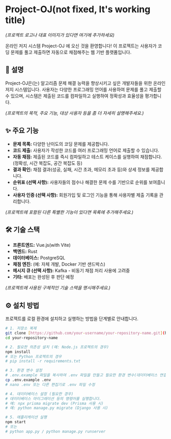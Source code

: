 # Project-OJ(not fixed, It's working title)

*(프로젝트 로고나 대표 이미지가 있다면 여기에 추가하세요)*

온라인 저지 시스템 Project-OJ 에 오신 것을 환영합니다! 이 프로젝트는 사용자가 코딩 문제를 풀고 제출하면 자동으로 채점해주는 웹 기반 플랫폼입니다.

## 📖 설명

Project-OJ은(는) 알고리즘 문제 해결 능력을 향상시키고 싶은 개발자들을 위한 온라인 저지 시스템입니다.
사용자는 다양한 프로그래밍 언어를 사용하여 문제를 풀고 제출할 수 있으며, 시스템은 제출된 코드를 컴파일하고 실행하여 정확성과 효율성을 평가합니다.

*(프로젝트의 목적, 주요 기능, 대상 사용자 등을 좀 더 자세히 설명해주세요.)*

## ✨ 주요 기능

* **문제 목록:** 다양한 난이도의 코딩 문제를 제공합니다.
* **코드 제출:** 사용자가 작성한 코드를 여러 프로그래밍 언어로 제출할 수 있습니다.
* **자동 채점:** 제출된 코드를 즉시 컴파일하고 테스트 케이스를 실행하여 채점합니다. (정확성, 시간 복잡도, 공간 복잡도 등)
* **결과 확인:** 채점 결과(성공, 실패, 시간 초과, 메모리 초과 등)와 상세 정보를 제공합니다.
* **순위표 (선택 사항):** 사용자들의 점수나 해결한 문제 수를 기반으로 순위를 보여줍니다.
* **사용자 인증 (선택 사항):** 회원가입 및 로그인 기능을 통해 사용자별 제출 기록을 관리합니다.

*(프로젝트에 포함된 다른 특별한 기능이 있다면 목록에 추가해주세요.)*

## 🛠️ 기술 스택

* **프론트엔드:** Vue.js(with Vite)
* **백엔드:** Rust
* **데이터베이스:** PostgreSQL
* **채점 엔진:** (예: 자체 개발, Docker 기반 샌드박스)
* **메시지 큐 (선택 사항):** Kafka - 비동기 채점 처리 사용에 고려중
* **기타:** 배포는 완성된 후 판단 예정

*(프로젝트에 사용된 구체적인 기술 스택을 명시해주세요.)*

## ⚙️ 설치 방법

프로젝트를 로컬 환경에 설치하고 실행하는 방법을 단계별로 안내합니다.

```bash
# 1. 저장소 복제
git clone [https://github.com/your-username/your-repository-name.git](https://github.com/your-username/your-repository-name.git)
cd your-repository-name

# 2. 필요한 의존성 설치 (예: Node.js 프로젝트의 경우)
npm install
# 또는 Python 프로젝트의 경우
# pip install -r requirements.txt

# 3. 환경 변수 설정
# .env.example 파일을 복사하여 .env 파일을 만들고 필요한 환경 변수(데이터베이스 연결 정보, API 키 등)를 설정합니다.
cp .env.example .env
# nano .env 또는 다른 편집기로 .env 파일 수정

# 4. 데이터베이스 설정 (필요한 경우)
# 데이터베이스 마이그레이션 등의 명령어를 실행합니다.
# 예: npx prisma migrate dev (Prisma 사용 시)
# 예: python manage.py migrate (Django 사용 시)

# 5. 애플리케이션 실행
npm start
# 또는
# python app.py / python manage.py runserver
